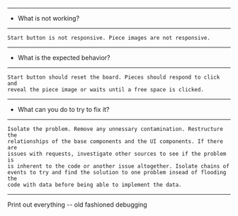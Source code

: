 ------------------------------------------------------------------------------
 - What is not working?
------------------------------------------------------------------------------
    Start button is not responsive. Piece images are not responsive.
------------------------------------------------------------------------------
 - What is the expected behavior?
------------------------------------------------------------------------------
    Start button should reset the board. Pieces should respond to click and
    reveal the piece image or waits until a free space is clicked.
------------------------------------------------------------------------------
 - What can you do to try to fix it?
------------------------------------------------------------------------------
    Isolate the problem. Remove any unnessary contamination. Restructure the
    relationships of the base components and the UI components. If there are
    issues with requests, investigate other sources to see if the problem is
    is inherent to the code or another issue altogether. Isolate chains of
    events to try and find the solution to one problem insead of flooding the
    code with data before being able to implement the data.
------------------------------------------------------------------------------
Print out everything -- old fashioned debugging